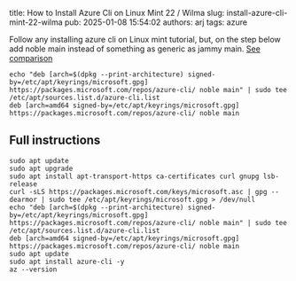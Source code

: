 title: How to Install Azure Cli on Linux Mint 22 / Wilma
slug: install-azure-cli-mint-22-wilma
pub: 2025-01-08 15:54:02
authors: arj
tags: azure


Follow any installing azure cli on Linux mint tutorial, but, on the step below add noble main instead of something as generic as jammy main. [See comparison](https://linuxmint.com/download_all.php)


```
echo "deb [arch=$(dpkg --print-architecture) signed-by=/etc/apt/keyrings/microsoft.gpg] https://packages.microsoft.com/repos/azure-cli/ noble main" | sudo tee /etc/apt/sources.list.d/azure-cli.list
deb [arch=amd64 signed-by=/etc/apt/keyrings/microsoft.gpg] https://packages.microsoft.com/repos/azure-cli/ noble main
```

## Full instructions

```
sudo apt update
sudo apt upgrade
sudo apt install apt-transport-https ca-certificates curl gnupg lsb-release
curl -sLS https://packages.microsoft.com/keys/microsoft.asc | gpg --dearmor | sudo tee /etc/apt/keyrings/microsoft.gpg > /dev/null
echo "deb [arch=$(dpkg --print-architecture) signed-by=/etc/apt/keyrings/microsoft.gpg] https://packages.microsoft.com/repos/azure-cli/ noble main" | sudo tee /etc/apt/sources.list.d/azure-cli.list
deb [arch=amd64 signed-by=/etc/apt/keyrings/microsoft.gpg] https://packages.microsoft.com/repos/azure-cli/ noble main
sudo apt update
sudo apt install azure-cli -y
az --version
```
